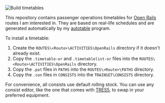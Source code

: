 ![Build timetables](https://github.com/YoRyan/openrails-timetables/workflows/Build%20timetables/badge.svg)

This repository contains passenger operations timetables for [Open Rails](http://openrails.org/) routes I am interested in. They are based on real-life schedules and are generated automatically by my [autotable](https://github.com/YoRyan/autotable) program.

To install a timetable:

1. Create the `ROUTES\<Route>\ACTIVITIES\OpenRails` directory if it doesn't already exist.
2. Copy the `.timetable-or` and `.timetablelist-or` files into the `ROUTES\<Route>\ACTIVITIES\OpenRails` directory.
3. Copy the `.pat` files in `PATHS` into the `ROUTES\<Route>\PATHS` directory.
4. Copy the `.con` files in `CONSISTS` into the `TRAINSET\CONSISTS` directory.

For convenience, all consists use default rolling stock. You can use any consist editor, like the one that comes with [TRES5](http://koniec.org/tsre5/), to swap in your preferred equipment.
